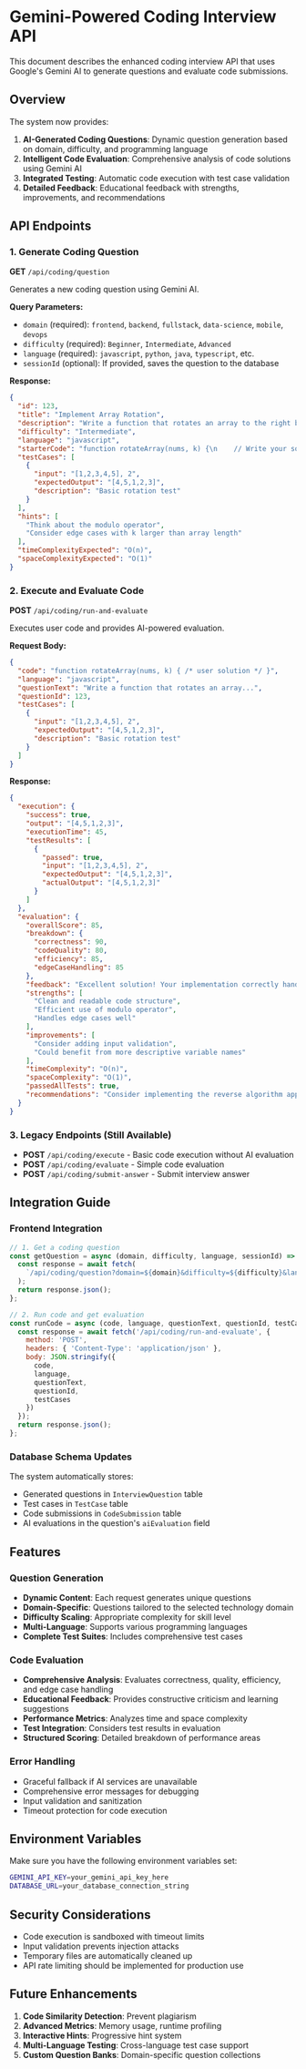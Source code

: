 # Gemini-Powered Coding Interview API

This document describes the enhanced coding interview API that uses Google's Gemini AI to generate questions and evaluate code submissions.

## Overview

The system now provides:
1. **AI-Generated Coding Questions**: Dynamic question generation based on domain, difficulty, and programming language
2. **Intelligent Code Evaluation**: Comprehensive analysis of code solutions using Gemini AI
3. **Integrated Testing**: Automatic code execution with test case validation
4. **Detailed Feedback**: Educational feedback with strengths, improvements, and recommendations

## API Endpoints

### 1. Generate Coding Question

**GET** `/api/coding/question`

Generates a new coding question using Gemini AI.

**Query Parameters:**
- `domain` (required): `frontend`, `backend`, `fullstack`, `data-science`, `mobile`, `devops`
- `difficulty` (required): `Beginner`, `Intermediate`, `Advanced`
- `language` (required): `javascript`, `python`, `java`, `typescript`, etc.
- `sessionId` (optional): If provided, saves the question to the database

**Response:**
```json
{
  "id": 123,
  "title": "Implement Array Rotation",
  "description": "Write a function that rotates an array to the right by k positions...",
  "difficulty": "Intermediate",
  "language": "javascript",
  "starterCode": "function rotateArray(nums, k) {\n    // Write your solution here\n}",
  "testCases": [
    {
      "input": "[1,2,3,4,5], 2",
      "expectedOutput": "[4,5,1,2,3]",
      "description": "Basic rotation test"
    }
  ],
  "hints": [
    "Think about the modulo operator",
    "Consider edge cases with k larger than array length"
  ],
  "timeComplexityExpected": "O(n)",
  "spaceComplexityExpected": "O(1)"
}
```

### 2. Execute and Evaluate Code

**POST** `/api/coding/run-and-evaluate`

Executes user code and provides AI-powered evaluation.

**Request Body:**
```json
{
  "code": "function rotateArray(nums, k) { /* user solution */ }",
  "language": "javascript",
  "questionText": "Write a function that rotates an array...",
  "questionId": 123,
  "testCases": [
    {
      "input": "[1,2,3,4,5], 2",
      "expectedOutput": "[4,5,1,2,3]",
      "description": "Basic rotation test"
    }
  ]
}
```

**Response:**
```json
{
  "execution": {
    "success": true,
    "output": "[4,5,1,2,3]",
    "executionTime": 45,
    "testResults": [
      {
        "passed": true,
        "input": "[1,2,3,4,5], 2",
        "expectedOutput": "[4,5,1,2,3]",
        "actualOutput": "[4,5,1,2,3]"
      }
    ]
  },
  "evaluation": {
    "overallScore": 85,
    "breakdown": {
      "correctness": 90,
      "codeQuality": 80,
      "efficiency": 85,
      "edgeCaseHandling": 85
    },
    "feedback": "Excellent solution! Your implementation correctly handles the array rotation...",
    "strengths": [
      "Clean and readable code structure",
      "Efficient use of modulo operator",
      "Handles edge cases well"
    ],
    "improvements": [
      "Consider adding input validation",
      "Could benefit from more descriptive variable names"
    ],
    "timeComplexity": "O(n)",
    "spaceComplexity": "O(1)",
    "passedAllTests": true,
    "recommendations": "Consider implementing the reverse algorithm approach for better space efficiency"
  }
}
```

### 3. Legacy Endpoints (Still Available)

- **POST** `/api/coding/execute` - Basic code execution without AI evaluation
- **POST** `/api/coding/evaluate` - Simple code evaluation
- **POST** `/api/coding/submit-answer` - Submit interview answer

## Integration Guide

### Frontend Integration

```javascript
// 1. Get a coding question
const getQuestion = async (domain, difficulty, language, sessionId) => {
  const response = await fetch(
    `/api/coding/question?domain=${domain}&difficulty=${difficulty}&language=${language}&sessionId=${sessionId}`
  );
  return response.json();
};

// 2. Run code and get evaluation
const runCode = async (code, language, questionText, questionId, testCases) => {
  const response = await fetch('/api/coding/run-and-evaluate', {
    method: 'POST',
    headers: { 'Content-Type': 'application/json' },
    body: JSON.stringify({
      code,
      language,
      questionText,
      questionId,
      testCases
    })
  });
  return response.json();
};
```

### Database Schema Updates

The system automatically stores:
- Generated questions in `InterviewQuestion` table
- Test cases in `TestCase` table
- Code submissions in `CodeSubmission` table
- AI evaluations in the question's `aiEvaluation` field

## Features

### Question Generation
- **Dynamic Content**: Each request generates unique questions
- **Domain-Specific**: Questions tailored to the selected technology domain
- **Difficulty Scaling**: Appropriate complexity for skill level
- **Multi-Language**: Supports various programming languages
- **Complete Test Suites**: Includes comprehensive test cases

### Code Evaluation
- **Comprehensive Analysis**: Evaluates correctness, quality, efficiency, and edge case handling
- **Educational Feedback**: Provides constructive criticism and learning suggestions
- **Performance Metrics**: Analyzes time and space complexity
- **Test Integration**: Considers test results in evaluation
- **Structured Scoring**: Detailed breakdown of performance areas

### Error Handling
- Graceful fallback if AI services are unavailable
- Comprehensive error messages for debugging
- Input validation and sanitization
- Timeout protection for code execution

## Environment Variables

Make sure you have the following environment variables set:

```bash
GEMINI_API_KEY=your_gemini_api_key_here
DATABASE_URL=your_database_connection_string
```

## Security Considerations

- Code execution is sandboxed with timeout limits
- Input validation prevents injection attacks
- Temporary files are automatically cleaned up
- API rate limiting should be implemented for production use

## Future Enhancements

1. **Code Similarity Detection**: Prevent plagiarism
2. **Advanced Metrics**: Memory usage, runtime profiling
3. **Interactive Hints**: Progressive hint system
4. **Multi-Language Testing**: Cross-language test case support
5. **Custom Question Banks**: Domain-specific question collections